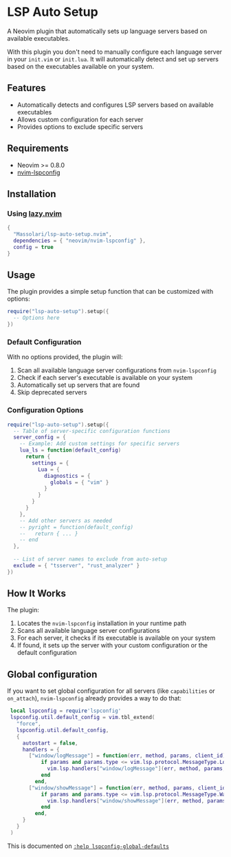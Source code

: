 # LSP Auto Setup

A Neovim plugin that automatically sets up language servers based on available executables.

With this plugin you don't need to manually configure each language server in your `init.vim` or `init.lua`. It will automatically detect and set up servers based on the executables available on your system.

## Features

- Automatically detects and configures LSP servers based on available executables
- Allows custom configuration for each server
- Provides options to exclude specific servers

## Requirements

- Neovim >= 0.8.0
- [nvim-lspconfig](https://github.com/neovim/nvim-lspconfig)

## Installation

### Using [lazy.nvim](https://github.com/folke/lazy.nvim)

```lua
{
  "Massolari/lsp-auto-setup.nvim",
  dependencies = { "neovim/nvim-lspconfig" },
  config = true
}
```

## Usage

The plugin provides a simple setup function that can be customized with options:

```lua
require("lsp-auto-setup").setup({
  -- Options here
})
```

### Default Configuration

With no options provided, the plugin will:

1. Scan all available language server configurations from `nvim-lspconfig`
2. Check if each server's executable is available on your system
3. Automatically set up servers that are found
4. Skip deprecated servers

### Configuration Options

```lua
require("lsp-auto-setup").setup({
  -- Table of server-specific configuration functions
  server_config = {
    -- Example: Add custom settings for specific servers
    lua_ls = function(default_config)
      return {
        settings = {
          Lua = {
            diagnostics = {
              globals = { "vim" }
            }
          }
        }
      }
    },
    -- Add other servers as needed
    -- pyright = function(default_config)
    --   return { ... }
    -- end
  },
  
  -- List of server names to exclude from auto-setup
  exclude = { "tsserver", "rust_analyzer" }
})
```

## How It Works

The plugin:
1. Locates the `nvim-lspconfig` installation in your runtime path
2. Scans all available language server configurations
3. For each server, it checks if its executable is available on your system
4. If found, it sets up the server with your custom configuration or the default configuration

## Global configuration

If you want to set global configuration for all servers (like `capabilities` or `on_attach`), `nvim-lspconfig` already provides a way to do that:

```lua
 local lspconfig = require'lspconfig'
 lspconfig.util.default_config = vim.tbl_extend(
   "force",
   lspconfig.util.default_config,
   {
     autostart = false,
     handlers = {
       ["window/logMessage"] = function(err, method, params, client_id)
           if params and params.type <= vim.lsp.protocol.MessageType.Log then
             vim.lsp.handlers["window/logMessage"](err, method, params, client_id)
           end
         end,
       ["window/showMessage"] = function(err, method, params, client_id)
           if params and params.type <= vim.lsp.protocol.MessageType.Warning.Error then
             vim.lsp.handlers["window/showMessage"](err, method, params, client_id)
           end
         end,
     }
   }
 )
```

This is documented on [`:help lspconfig-global-defaults`](https://github.com/neovim/nvim-lspconfig/blob/8a1529e46eef5efc86c34c8d9bdd313abc2ecba0/doc/lspconfig.txt#L124)
